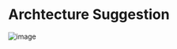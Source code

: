 # Archtecture Suggestion
![image](https://user-images.githubusercontent.com/63591629/118032905-75d81c00-b368-11eb-83f7-3399948e2e5d.png)
